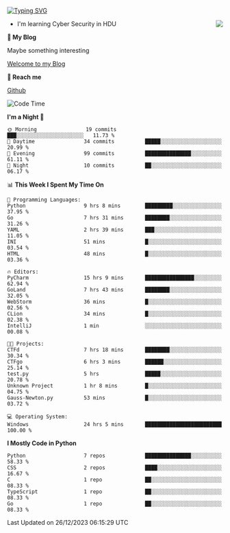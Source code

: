 [![Typing SVG](https://readme-typing-svg.herokuapp.com?font=Fira+Code&pause=1000&random=false&width=450&height=60&lines=Hello+%F0%9F%91%8B%F0%9F%8F%BB;I'm+JBNRZ)](https://git.io/typing-svg)

<a href="#">
  <img align="right" src="https://github-readme-stats.vercel.app/api?username=JBNRZ&show_icons=true&bg_color=15,f2f7fd,E0EAFC" />
</a>

- I'm learning Cyber Security in HDU

 **🌱 My Blog**

Maybe something interesting

[Welcome to my Blog](https://jbnrz.com.cn/)

 **💬 Reach me** 

[Github](https://github.com/JBNRZ)


<!--START_SECTION:waka-->
![Code Time](http://img.shields.io/badge/Code%20Time-233%20hrs%2021%20mins-blue)

**I'm a Night 🦉** 

```text
🌞 Morning                19 commits          ███░░░░░░░░░░░░░░░░░░░░░░   11.73 % 
🌆 Daytime                34 commits          █████░░░░░░░░░░░░░░░░░░░░   20.99 % 
🌃 Evening                99 commits          ███████████████░░░░░░░░░░   61.11 % 
🌙 Night                  10 commits          ██░░░░░░░░░░░░░░░░░░░░░░░   06.17 % 
```


📊 **This Week I Spent My Time On** 

```text
💬 Programming Languages: 
Python                   9 hrs 8 mins        █████████░░░░░░░░░░░░░░░░   37.95 % 
Go                       7 hrs 31 mins       ████████░░░░░░░░░░░░░░░░░   31.26 % 
YAML                     2 hrs 39 mins       ███░░░░░░░░░░░░░░░░░░░░░░   11.05 % 
INI                      51 mins             █░░░░░░░░░░░░░░░░░░░░░░░░   03.54 % 
HTML                     48 mins             █░░░░░░░░░░░░░░░░░░░░░░░░   03.36 % 

🔥 Editors: 
PyCharm                  15 hrs 9 mins       ████████████████░░░░░░░░░   62.94 % 
GoLand                   7 hrs 43 mins       ████████░░░░░░░░░░░░░░░░░   32.05 % 
WebStorm                 36 mins             █░░░░░░░░░░░░░░░░░░░░░░░░   02.56 % 
CLion                    34 mins             █░░░░░░░░░░░░░░░░░░░░░░░░   02.38 % 
IntelliJ                 1 min               ░░░░░░░░░░░░░░░░░░░░░░░░░   00.08 % 

🐱‍💻 Projects: 
CTFd                     7 hrs 18 mins       ████████░░░░░░░░░░░░░░░░░   30.34 % 
CTFgo                    6 hrs 3 mins        ██████░░░░░░░░░░░░░░░░░░░   25.14 % 
test.py                  5 hrs               █████░░░░░░░░░░░░░░░░░░░░   20.78 % 
Unknown Project          1 hr 8 mins         █░░░░░░░░░░░░░░░░░░░░░░░░   04.75 % 
Gauss-Newton.py          53 mins             █░░░░░░░░░░░░░░░░░░░░░░░░   03.72 % 

💻 Operating System: 
Windows                  24 hrs 5 mins       █████████████████████████   100.00 % 
```

**I Mostly Code in Python** 

```text
Python                   7 repos             ███████████████░░░░░░░░░░   58.33 % 
CSS                      2 repos             ████░░░░░░░░░░░░░░░░░░░░░   16.67 % 
C                        1 repo              ██░░░░░░░░░░░░░░░░░░░░░░░   08.33 % 
TypeScript               1 repo              ██░░░░░░░░░░░░░░░░░░░░░░░   08.33 % 
Go                       1 repo              ██░░░░░░░░░░░░░░░░░░░░░░░   08.33 % 
```




 Last Updated on 26/12/2023 06:15:29 UTC
<!--END_SECTION:waka-->
